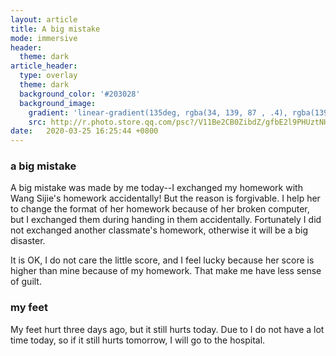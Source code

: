```yaml
---
layout: article
title: A big mistake
mode: immersive
header:
  theme: dark
article_header:
  type: overlay
  theme: dark
  background_color: '#203028'
  background_image:
    gradient: 'linear-gradient(135deg, rgba(34, 139, 87 , .4), rgba(139, 34, 139, .4))'
    src: http://r.photo.store.qq.com/psc?/V11Be2CB0ZibdZ/gfbE2l9PHUztNHbA2prIHx7XiTzJ2qBli0hmcLzMK0zeD1czCrXHlPlXXDnv.TYgIytwdID1BLjIja*pEus*PCm1Aju1YBQx7gfTT2w*1mY!/r
date:   2020-03-25 16:25:44 +0800
---
```


### a big mistake

A big mistake was made by me today--I exchanged my homework with Wang Sijie's homework accidentally! But the reason is forgivable. I help her to change the format of her homework because of her broken computer, but I exchanged them during handing in them accidentally. Fortunately I did not exchanged another classmate's homework, otherwise it will be a big disaster.

It is OK, I do not care the little score, and I feel lucky because her score is higher than mine because of my homework. That make me have less sense of guilt. 

### my feet

My feet hurt three days ago, but it still hurts today. Due to I do not have a lot time today, so if it still hurts tomorrow, I will go to the hospital.
